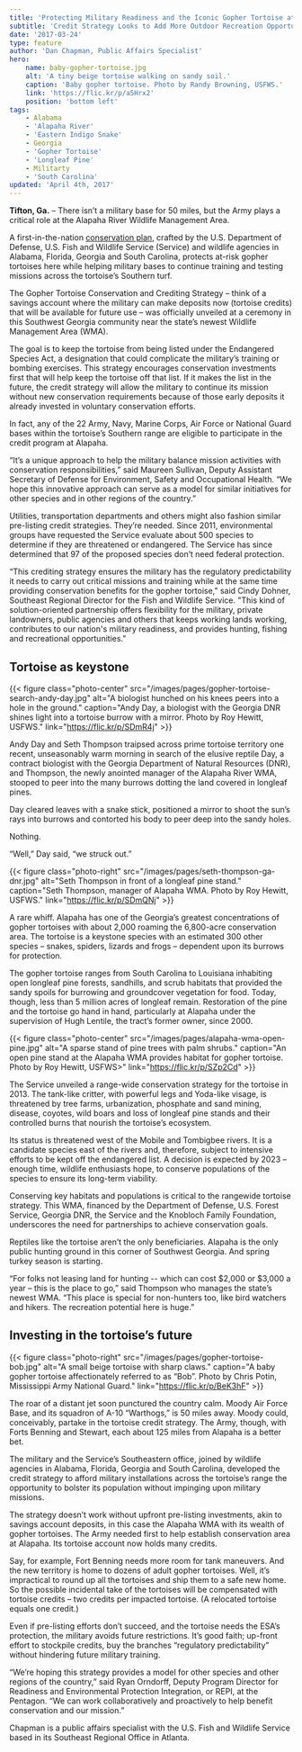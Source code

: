 ```yaml
---
title: 'Protecting Military Readiness and the Iconic Gopher Tortoise at the Same Time'
subtitle: 'Credit Strategy Looks to Add More Outdoor Recreation Opportunities'
date: '2017-03-24'
type: feature
author: 'Dan Chapman, Public Affairs Specialist'
hero:
    name: baby-gopher-tortoise.jpg
    alt: 'A tiny beige tortoise walking on sandy soil.'
    caption: 'Baby gopher tortoise. Photo by Randy Browning, USFWS.'
    link: 'https://flic.kr/p/a5Hrx2'
    position: 'bottom left'
tags:
    - Alabama
    - 'Alapaha River'
    - 'Eastern Indigo Snake'
    - Georgia
    - 'Gopher Tortoise'
    - 'Longleaf Pine'
    - Militarty
    - 'South Carolina'
updated: 'April 4th, 2017'
---
```


**Tifton, Ga.** – There isn’t a military base for 50 miles, but the Army plays a critical role at the Alapaha River Wildlife Management Area.

A first-in-the-nation [conservation plan](/pdf/strategy/gopher-tortoise-conservation-and-crediting-strategy-department-of-defense.pdf), crafted by the U.S. Department of Defense, U.S. Fish and Wildlife Service (Service) and wildlife agencies in Alabama, Florida, Georgia and South Carolina, protects at-risk gopher tortoises here while helping military bases to continue training and testing missions across the tortoise’s Southern turf.

The Gopher Tortoise Conservation and Crediting Strategy – think of a savings account where the military can make deposits now (tortoise credits) that will be available for future use – was officially unveiled at a ceremony in this Southwest Georgia community near the state’s newest Wildlife Management Area (WMA).

The goal is to keep the tortoise from being listed under the Endangered Species Act, a designation that could complicate the military’s training or bombing exercises.  This strategy encourages conservation investments first that will help keep the tortoise off that list.  If it makes the list in the future, the credit strategy will allow the military to continue its mission without new conservation requirements because of those early deposits it already invested in voluntary conservation efforts.  

In fact, any of the 22 Army, Navy, Marine Corps, Air Force or National Guard bases within the tortoise’s Southern range are eligible to participate in the credit program at Alapaha.

“It’s a unique approach to help the military balance mission activities with conservation responsibilities,” said Maureen Sullivan, Deputy Assistant Secretary of Defense for Environment, Safety and Occupational Health. “We hope this innovative approach can serve as a model for similar initiatives for other species and in other regions of the country.”

Utilities, transportation departments and others might also fashion similar pre-listing credit strategies. They’re needed. Since 2011, environmental groups have requested the Service evaluate about 500 species to determine if they are threatened or endangered. The Service has since determined that 97 of the proposed species don’t need federal protection.

“This crediting strategy ensures the military has the regulatory predictability it needs to carry out critical missions and training while at the same time providing conservation benefits for the gopher tortoise," said Cindy Dohner, Southeast Regional Director for the Fish and Wildlife Service.  "This kind of solution-oriented partnership offers flexibility for the military, private landowners, public agencies and others that keeps working lands working, contributes to our nation's military readiness, and provides hunting, fishing and recreational opportunities."

## Tortoise as keystone

{{< figure class="photo-center" src="/images/pages/gopher-tortoise-search-andy-day.jpg" alt="A biologist hunched on his knees peers into a hole in the ground." caption="Andy Day, a biologist with the Georgia DNR shines light into a tortoise burrow with a mirror. Photo by Roy Hewitt, USFWS." link="https://flic.kr/p/SDmR4j" >}}

Andy Day and Seth Thompson traipsed across prime tortoise territory one recent, unseasonably warm morning in search of the elusive reptile Day, a contract biologist with the Georgia Department of Natural Resources (DNR), and Thompson, the newly anointed manager of the Alapaha River WMA, stooped to peer into the many burrows dotting the land covered in longleaf pines.

Day cleared leaves with a snake stick, positioned a mirror to shoot the sun’s rays into burrows and contorted his body to peer deep into the sandy holes.

Nothing.

“Well,” Day said, “we struck out.”

{{< figure class="photo-right" src="/images/pages/seth-thompson-ga-dnr.jpg" alt="Seth Thompson in front of a longleaf pine stand." caption="Seth Thompson, manager of Alapaha WMA. Photo by Roy Hewitt, USFWS." link="https://flic.kr/p/SDmQNj" >}}

A rare whiff. Alapaha has one of the Georgia’s greatest concentrations of gopher tortoises with about 2,000 roaming the 6,800-acre conservation area. The tortoise is a keystone species with an estimated 300 other species – snakes, spiders, lizards and frogs – dependent upon its burrows for protection.

The gopher tortoise ranges from South Carolina to Louisiana inhabiting open longleaf pine forests, sandhills, and scrub habitats that provided the sandy spoils for burrowing and groundcover vegetation for food.  Today, though, less than 5 million acres of longleaf remain. Restoration of the pine and the tortoise go hand in hand, particularly at Alapaha under the supervision of Hugh Lentile, the tract’s former owner, since 2000.

{{< figure class="photo-center" src="/images/pages/alapaha-wma-open-pine.jpg" alt="A sparse stand of pine trees with palm shrubs." caption="An open pine stand at the Alapaha WMA provides habitat for gopher tortoise. Photo by Roy Hewitt, USFWS>" link="https://flic.kr/p/SZp2Cd" >}}

The Service unveiled a range-wide conservation strategy for the tortoise in 2013. The tank-like critter, with powerful legs and Yoda-like visage, is threatened by tree farms, urbanization, phosphate and sand mining, disease, coyotes, wild boars and loss of longleaf pine stands and their controlled burns that nourish the tortoise’s ecosystem.

Its status is threatened west of the Mobile and Tombigbee rivers. It is a candidate species east of the rivers and, therefore, subject to intensive efforts to be kept off the endangered list. A decision is expected by 2023 – enough time, wildlife enthusiasts hope, to conserve populations of the species to ensure its long-term viability.

Conserving key habitats and populations is critical to the rangewide tortoise strategy. This WMA, financed by the Department of Defense, U.S. Forest Service, Georgia DNR, the  Service and the Knobloch Family Foundation, underscores the need for partnerships to achieve conservation goals.

Reptiles like the tortoise aren’t the only beneficiaries. Alapaha is the only public hunting ground in this corner of Southwest Georgia. And spring turkey season is starting.

“For folks not leasing land for hunting -- which can cost $2,000 or $3,000 a year – this is the place to go,” said Thompson who manages the state’s newest WMA. “This place is special for non-hunters too, like bird watchers and hikers. The recreation potential here is huge.”

## Investing in the tortoise’s future

{{< figure class="photo-right" src="/images/pages/gopher-tortoise-bob.jpg" alt="A small beige tortoise with sharp claws." caption="A baby gopher tortoise affectionately referred to as “Bob”. Photo by Chris Potin, Mississippi Army National Guard." link="https://flic.kr/p/BeK3hF" >}}

The roar of a distant jet soon punctured the country calm. Moody Air Force Base, and its squadron of A-10 “Warthogs,” is 50 miles away. Moody could, conceivably, partake in the tortoise credit strategy. The Army, though, with Forts Benning and Stewart, each about 125 miles from Alapaha is a better bet.

The military and the Service’s Southeastern office, joined by wildlife agencies in Alabama, Florida, Georgia and South Carolina, developed the credit strategy to afford military installations across the tortoise’s range the opportunity to bolster its population without impinging upon military missions.

The strategy doesn’t work without upfront pre-listing investments, akin to savings account deposits, in this case the Alapaha WMA with its wealth of gopher tortoises. The Army needed first to help establish conservation area at Alapaha. Its tortoise account now holds many credits.

Say, for example, Fort Benning needs more room for tank maneuvers. And the new territory is home to dozens of adult gopher tortoises. Well, it’s impractical to round up all the tortoises and ship them to a safe new home. So the possible incidental take of the tortoises will be compensated with tortoise credits – two credits per impacted tortoise. (A relocated tortoise equals one credit.)

Even if pre-listing efforts don’t succeed, and the tortoise needs the ESA’s protection, the military avoids future restrictions. It’s good faith; up-front effort to stockpile credits, buy the branches “regulatory predictability” without hindering future military training.

“We’re hoping this strategy provides a model for other species and other regions of the country,” said Ryan Orndorff, Deputy Program Director for Readiness and Environmental Protection Integration, or REPI, at the Pentagon. “We can work collaboratively and proactively to help benefit conservation and our mission.”  

Chapman is a public affairs specialist with the U.S. Fish and Wildlife Service based in its Southeast Regional Office in Atlanta.
